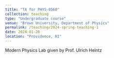 ```yaml
---
title: "TA for PHYS-0560"
collection: teaching
type: "Undergraduate course"
venue: "Brown University, Department of Physics"
permalink: /teaching/2024-spring-teaching-1
date: 2024-01-20
location: "Providence, RI"
---
```


Modern Physics Lab given by Prof. Ulrich Heintz

